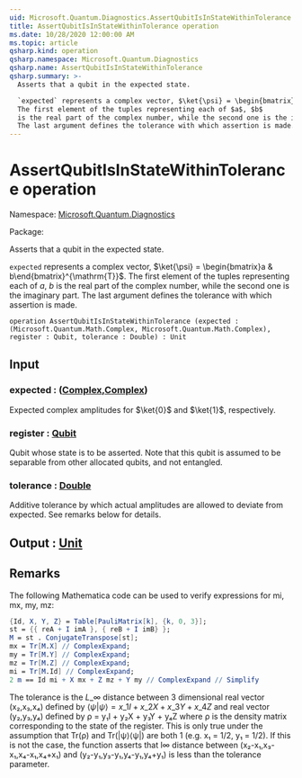 ```yaml
---
uid: Microsoft.Quantum.Diagnostics.AssertQubitIsInStateWithinTolerance
title: AssertQubitIsInStateWithinTolerance operation
ms.date: 10/28/2020 12:00:00 AM
ms.topic: article
qsharp.kind: operation
qsharp.namespace: Microsoft.Quantum.Diagnostics
qsharp.name: AssertQubitIsInStateWithinTolerance
qsharp.summary: >-
  Asserts that a qubit in the expected state.

  `expected` represents a complex vector, $\ket{\psi} = \begin{bmatrix}a & b\end{bmatrix}^{\mathrm{T}}$.
  The first element of the tuples representing each of $a$, $b$
  is the real part of the complex number, while the second one is the imaginary part.
  The last argument defines the tolerance with which assertion is made.
---
```


# AssertQubitIsInStateWithinTolerance operation

Namespace: [Microsoft.Quantum.Diagnostics](xref:Microsoft.Quantum.Diagnostics)

Package: [](https://nuget.org/packages/)


Asserts that a qubit in the expected state.`expected` represents a complex vector, $\ket{\psi} = \begin{bmatrix}a & b\end{bmatrix}^{\mathrm{T}}$.The first element of the tuples representing each of $a$, $b$is the real part of the complex number, while the second one is the imaginary part.The last argument defines the tolerance with which assertion is made.

```qsharp
operation AssertQubitIsInStateWithinTolerance (expected : (Microsoft.Quantum.Math.Complex, Microsoft.Quantum.Math.Complex), register : Qubit, tolerance : Double) : Unit
```


## Input

### expected : ([Complex](xref:Microsoft.Quantum.Math.Complex),[Complex](xref:Microsoft.Quantum.Math.Complex))

Expected complex amplitudes for $\ket{0}$ and $\ket{1}$, respectively.


### register : [Qubit](xref:microsoft.quantum.lang-ref.qubit)

Qubit whose state is to be asserted. Note that this qubit is assumed to be separablefrom other allocated qubits, and not entangled.


### tolerance : [Double](xref:microsoft.quantum.lang-ref.double)

Additive tolerance by which actual amplitudes are allowed to deviate from expected.See remarks below for details.



## Output : [Unit](xref:microsoft.quantum.lang-ref.unit)



## Remarks

The following Mathematica code can be used to verify expressions for mi, mx, my, mz:```mathematica{Id, X, Y, Z} = Table[PauliMatrix[k], {k, 0, 3}];st = {{ reA + I imA }, { reB + I imB} };M = st . ConjugateTranspose[st];mx = Tr[M.X] // ComplexExpand;my = Tr[M.Y] // ComplexExpand;mz = Tr[M.Z] // ComplexExpand;mi = Tr[M.Id] // ComplexExpand;2 m == Id mi + X mx + Z mz + Y my // ComplexExpand // Simplify```The tolerance isthe $L\_{\infty}$ distance between 3 dimensional real vector (x₂,x₃,x₄) defined by$\langle\psi|\psi\rangle = x\_1 I + x\_2 X + x\_3 Y + x\_4 Z$ and real vector (y₂,y₃,y₄) defined byρ = y₁I + y₂X + y₃Y + y₄Z where ρ is the density matrix corresponding to the state of the register.This is only true under the assumption that Tr(ρ) and Tr(|ψ⟩⟨ψ|) are both 1 (e.g. x₁ = 1/2, y₁ = 1/2).If this is not the case, the function asserts that l∞ distance between(x₂-x₁,x₃-x₁,x₄-x₁,x₄+x₁) and (y₂-y₁,y₃-y₁,y₄-y₁,y₄+y₁) is less than the tolerance parameter.
